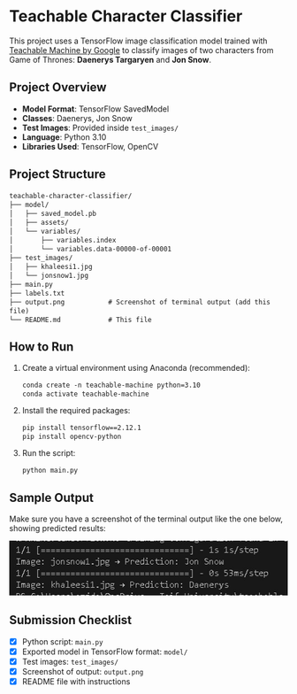 # Teachable Character Classifier

This project uses a TensorFlow image classification model trained with [Teachable Machine by Google](https://teachablemachine.withgoogle.com/) to classify images of two characters from Game of Thrones: **Daenerys Targaryen** and **Jon Snow**.

##  Project Overview

- **Model Format**: TensorFlow SavedModel
- **Classes**: Daenerys, Jon Snow
- **Test Images**: Provided inside `test_images/`
- **Language**: Python 3.10
- **Libraries Used**: TensorFlow, OpenCV

##  Project Structure

```
teachable-character-classifier/
├── model/
│   ├── saved_model.pb
│   ├── assets/
│   └── variables/
│       ├── variables.index
│       └── variables.data-00000-of-00001
├── test_images/
│   ├── khaleesi1.jpg
│   └── jonsnow1.jpg
├── main.py
├── labels.txt
├── output.png           # Screenshot of terminal output (add this file)
└── README.md            # This file
```

##  How to Run

1. Create a virtual environment using Anaconda (recommended):

   ```
   conda create -n teachable-machine python=3.10
   conda activate teachable-machine
   ```

2. Install the required packages:

   ```
   pip install tensorflow==2.12.1
   pip install opencv-python
   ```

3. Run the script:

   ```
   python main.py
   ```

##  Sample Output

Make sure you have a screenshot of the terminal output like the one below, showing predicted results:

![Output](output.png.jpg)

##  Submission Checklist

- [x] Python script: `main.py`
- [x] Exported model in TensorFlow format: `model/`
- [x] Test images: `test_images/`
- [x] Screenshot of output: `output.png`
- [x] README file with instructions
